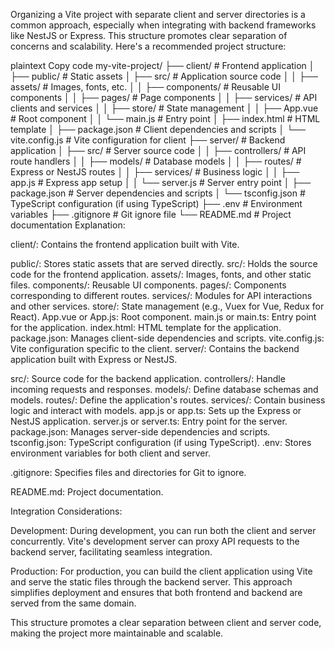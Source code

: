 Organizing a Vite project with separate client and server directories is a common approach, especially when integrating with backend frameworks like NestJS or Express. This structure promotes clear separation of concerns and scalability. Here's a recommended project structure:

plaintext
Copy code
my-vite-project/
├── client/                 # Frontend application
│   ├── public/             # Static assets
│   ├── src/                # Application source code
│   │   ├── assets/         # Images, fonts, etc.
│   │   ├── components/     # Reusable UI components
│   │   ├── pages/          # Page components
│   │   ├── services/       # API clients and services
│   │   ├── store/          # State management
│   │   ├── App.vue         # Root component
│   │   └── main.js         # Entry point
│   ├── index.html          # HTML template
│   ├── package.json        # Client dependencies and scripts
│   └── vite.config.js      # Vite configuration for client
├── server/                 # Backend application
│   ├── src/                # Server source code
│   │   ├── controllers/    # API route handlers
│   │   ├── models/         # Database models
│   │   ├── routes/         # Express or NestJS routes
│   │   ├── services/       # Business logic
│   │   ├── app.js          # Express app setup
│   │   └── server.js       # Server entry point
│   ├── package.json        # Server dependencies and scripts
│   └── tsconfig.json       # TypeScript configuration (if using TypeScript)
├── .env                     # Environment variables
├── .gitignore               # Git ignore file
└── README.md                # Project documentation
Explanation:

client/: Contains the frontend application built with Vite.

public/: Stores static assets that are served directly.
src/: Holds the source code for the frontend application.
assets/: Images, fonts, and other static files.
components/: Reusable UI components.
pages/: Components corresponding to different routes.
services/: Modules for API interactions and other services.
store/: State management (e.g., Vuex for Vue, Redux for React).
App.vue or App.js: Root component.
main.js or main.ts: Entry point for the application.
index.html: HTML template for the application.
package.json: Manages client-side dependencies and scripts.
vite.config.js: Vite configuration specific to the client.
server/: Contains the backend application built with Express or NestJS.

src/: Source code for the backend application.
controllers/: Handle incoming requests and responses.
models/: Define database schemas and models.
routes/: Define the application's routes.
services/: Contain business logic and interact with models.
app.js or app.ts: Sets up the Express or NestJS application.
server.js or server.ts: Entry point for the server.
package.json: Manages server-side dependencies and scripts.
tsconfig.json: TypeScript configuration (if using TypeScript).
.env: Stores environment variables for both client and server.

.gitignore: Specifies files and directories for Git to ignore.

README.md: Project documentation.

Integration Considerations:

Development: During development, you can run both the client and server concurrently. Vite's development server can proxy API requests to the backend server, facilitating seamless integration.

Production: For production, you can build the client application using Vite and serve the static files through the backend server. This approach simplifies deployment and ensures that both frontend and backend are served from the same domain.

This structure promotes a clear separation between client and server code, making the project more maintainable and scalable.